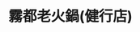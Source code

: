 ---
title: "霧都老火鍋(健行店)"
description: "霧都老火鍋(健行店)"
layout: shop
keywords:
  - 美食競賽
  - 台灣美食
  - 美食精選
datePublished: "2025-06-30"
dateModified: "2025-07-05"
city: "台中市"
district: "北屯區"
address: "404台中市北區健行路449-3號"
phone: "0422079497"
geo: "24.15900896058529, 120.67939923791026"
google_map: "https://maps.app.goo.gl/TopfTC2cBWg8wPvJ6"
footinder: ""
official: "https://www.facebook.com/WUDU.HOTPOT/"
award:
  - name: "500盤"
    year: "2024"
    entries:
      - dishes:
          - "麻辣火鍋"

---